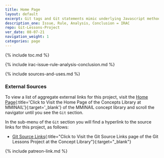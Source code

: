 ```yaml
---
title: Home Page
layout: default
excerpt: Git tags and Git statements mimic underlying Javascript methods ...
description_one: Issue, Rule, Analysis, Conclusion = IRAC
repo: Git-Lessons-Project
ver_date: 08-07-21
navigation_weight: 1
categories: page
---
```

{% include toc.md %}

{% include irac-issue-rule-analysis-conclusion.md %}

{% include sources-and-uses.md %}

### External Sources

To view a list of aggregate external links for this project, visit the [Home Page](https://mminail.github.io/){:title='Click to Visit the Home Page of the Concepts Library at MMINAIL'}{:target='_blank'} of the MMINAIL concept library and scroll the navigator until you see the `Git` section.

In the sub-menu of the `Git` section you will find a hyperlink to the source links for this project, as follows:

- [Git Source Links](https://mminail.github.io/Git/Git-Source-Links.htm){:title="Click to Visit the Git Source Links page of the Git Lessons Project at the Concept Library"}{:target="_blank"}

{% include patreon-link.md %}
